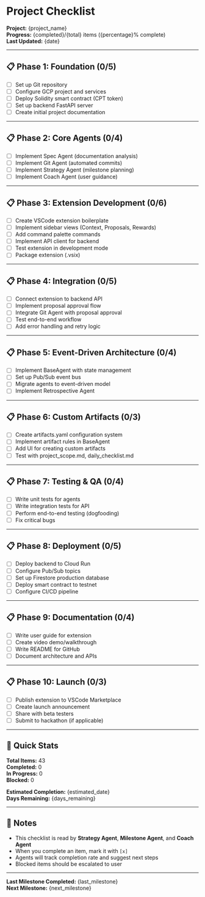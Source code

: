 # Project Checklist

**Project:** {project_name}  
**Progress:** {completed}/{total} items ({percentage}% complete)  
**Last Updated:** {date}

---

## 📋 Phase 1: Foundation (0/5)

- [ ] Set up Git repository
- [ ] Configure GCP project and services
- [ ] Deploy Solidity smart contract (CPT token)
- [ ] Set up backend FastAPI server
- [ ] Create initial project documentation

---

## 📋 Phase 2: Core Agents (0/4)

- [ ] Implement Spec Agent (documentation analysis)
- [ ] Implement Git Agent (automated commits)
- [ ] Implement Strategy Agent (milestone planning)
- [ ] Implement Coach Agent (user guidance)

---

## 📋 Phase 3: Extension Development (0/6)

- [ ] Create VSCode extension boilerplate
- [ ] Implement sidebar views (Context, Proposals, Rewards)
- [ ] Add command palette commands
- [ ] Implement API client for backend
- [ ] Test extension in development mode
- [ ] Package extension (.vsix)

---

## 📋 Phase 4: Integration (0/5)

- [ ] Connect extension to backend API
- [ ] Implement proposal approval flow
- [ ] Integrate Git Agent with proposal approval
- [ ] Test end-to-end workflow
- [ ] Add error handling and retry logic

---

## 📋 Phase 5: Event-Driven Architecture (0/4)

- [ ] Implement BaseAgent with state management
- [ ] Set up Pub/Sub event bus
- [ ] Migrate agents to event-driven model
- [ ] Implement Retrospective Agent

---

## 📋 Phase 6: Custom Artifacts (0/3)

- [ ] Create artifacts.yaml configuration system
- [ ] Implement artifact rules in BaseAgent
- [ ] Add UI for creating custom artifacts
- [ ] Test with project_scope.md, daily_checklist.md

---

## 📋 Phase 7: Testing & QA (0/4)

- [ ] Write unit tests for agents
- [ ] Write integration tests for API
- [ ] Perform end-to-end testing (dogfooding)
- [ ] Fix critical bugs

---

## 📋 Phase 8: Deployment (0/5)

- [ ] Deploy backend to Cloud Run
- [ ] Configure Pub/Sub topics
- [ ] Set up Firestore production database
- [ ] Deploy smart contract to testnet
- [ ] Configure CI/CD pipeline

---

## 📋 Phase 9: Documentation (0/4)

- [ ] Write user guide for extension
- [ ] Create video demo/walkthrough
- [ ] Write README for GitHub
- [ ] Document architecture and APIs

---

## 📋 Phase 10: Launch (0/3)

- [ ] Publish extension to VSCode Marketplace
- [ ] Create launch announcement
- [ ] Share with beta testers
- [ ] Submit to hackathon (if applicable)

---

## 🎯 Quick Stats

**Total Items:** 43  
**Completed:** 0  
**In Progress:** 0  
**Blocked:** 0  

**Estimated Completion:** {estimated_date}  
**Days Remaining:** {days_remaining}

---

## 📝 Notes

- This checklist is read by **Strategy Agent**, **Milestone Agent**, and **Coach Agent**
- When you complete an item, mark it with `[x]`
- Agents will track completion rate and suggest next steps
- Blocked items should be escalated to user

---

**Last Milestone Completed:** {last_milestone}  
**Next Milestone:** {next_milestone}
